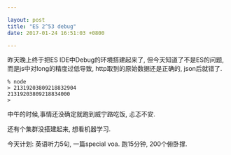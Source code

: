 ```yaml
---

layout: post
title: "ES 2^53 debug"
date: 2017-01-24 16:51:03 +0800

---
```


昨天晚上终于把ES IDE中Debug的环境搭建起来了, 但今天知道了不是ES的问题, 而是js中对long的精度过低导致, http取到的原始数据还是正确的, json后就错了.

    % node
    > 21319203809218832904
    21319203809218834000
    >


中午的时候,事情还没确定就跑到威宁路吃饭, 忐忑不安.

还有个集群没搭建起来, 想看机器学习.

今天计划: 英语听力5句, 一篇special voa. 跑15分钟, 200个俯卧撑.
